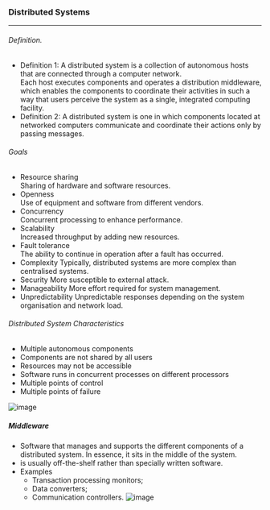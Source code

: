 ### Distributed Systems
---
###### Definition. 
- Definition 1: A distributed system is a collection of autonomous hosts that are
connected through a computer network.   
Each host executes components and operates a distribution middleware,
which enables the components to coordinate their activities in such a way
that users perceive the system as a single, integrated computing facility.   
- Definition 2: A distributed system is one in which components located at networked computers
communicate and coordinate their actions only by passing messages.   
###### Goals
- Resource sharing    
Sharing of hardware and software resources.
- Openness  
Use of equipment and software from different vendors.  
- Concurrency  
Concurrent processing to enhance performance.  
- Scalability  
Increased throughput by adding new resources.  
- Fault tolerance  
The ability to continue in operation after a fault has occurred.
- Complexity
Typically, distributed systems are more complex than
centralised systems.
- Security
More susceptible to external attack.
- Manageability
More effort required for system management.
- Unpredictability
Unpredictable responses depending on the system organisation and network load.
###### Distributed System Characteristics
- Multiple autonomous components
- Components are not shared by all users
- Resources may not be accessible
- Software runs in concurrent processes on different processors
- Multiple points of control
- Multiple points of failure

![image](https://user-images.githubusercontent.com/88880169/222974231-9214991f-e39b-4990-a922-5777e08a76cd.png)

##### Middleware
- Software that manages and supports the different components of a distributed system.
In essence, it sits in the middle of the system.
- is usually off-the-shelf rather than specially written software. 
- Examples
  - Transaction processing monitors;
  - Data converters;
  - Communication controllers.
![image](https://user-images.githubusercontent.com/88880169/222974366-b39878a2-6667-404f-82da-2f17fdbb1c56.png)

